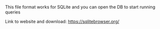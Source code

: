 This file format works for SQLite and you can open the DB to start running queries 

Link to website and download: https://sqlitebrowser.org/
